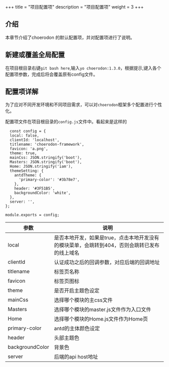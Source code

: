 +++
title = "项目配置项"
description = "项目配置项"
weight = 3
+++

## 介绍

本章节介绍了choerodon 的默认配置项，并对配置项进行了说明。

## 新建或覆盖全局配置

在项目根目录右键`git bash here`,输入`yo choerodon:1.3.0`，根据提示,键入各个配置项参数，完成后将会覆盖原有config文件。

## 配置项详解

为了应对不同开发环境和不同项目需求，可以对`choerodon`框架多个配置进行个性化。

配置项文件在项目根目录的`config.js`文件中。看起来是这样的
```
  const config = {
  local: false,
  clientId: 'localhost',
  titlename: 'choerodon-framework',
  favicon: 'a.png',
  theme: true,
  mainCss: JSON.stringify('boot'),
  Masters: JSON.stringify('boot'),
  Home: JSON.stringify('iam'),
  themeSetting: {
    antdTheme: {
      'primary-color': '#3b78e7',
    },
    header: '#3F51B5',
    backgroundColor: 'white',
  },
  server: '',
};

module.exports = config;
```

参数 | 说明
--- | ---
local | 是否本地开发，如果是true，点击本地开发没有的模块菜单，会跳转到404，否则会跳转已发布的线上域名
clientId | 认证成功之后的回调参数，对应后端的回调地址
titlename | 标签页名称
favicon | 标签页图标
theme | 是否开启主题色设定
mainCss | 选择哪个模块的主css文件
Masters | 选择哪个模块的master.js文件作为入口文件
Home | 选择哪个模块的Home.js文件作为Home页
primary-color | antd的主体颜色设定
header | 头部主题色
backgroundColor | 背景色
server | 后端的api host地址